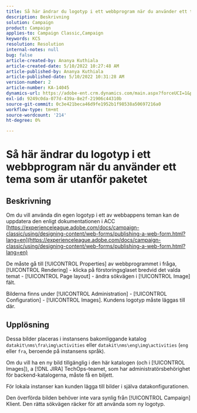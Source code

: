 ```yaml
---
title: Så här ändrar du logotyp i ett webbprogram när du använder ett tema som är utanför paketet
description: Beskrivning
solution: Campaign
product: Campaign
applies-to: Campaign Classic,Campaign
keywords: KCS
resolution: Resolution
internal-notes: null
bug: false
article-created-by: Ananya Kuthiala
article-created-date: 5/10/2022 10:27:48 AM
article-published-by: Ananya Kuthiala
article-published-date: 5/10/2022 10:31:28 AM
version-number: 2
article-number: KA-14045
dynamics-url: https://adobe-ent.crm.dynamics.com/main.aspx?forceUCI=1&pagetype=entityrecord&etn=knowledgearticle&id=bae753d3-4bd0-ec11-a7b5-0022480a8e40
exl-id: 9249c0da-077d-439a-8e2f-21906c44310b
source-git-commit: 0c3e421beca46d9fe1952b1f98538a50697216a0
workflow-type: tm+mt
source-wordcount: '214'
ht-degree: 0%

---
```


# Så här ändrar du logotyp i ett webbprogram när du använder ett tema som är utanför paketet

## Beskrivning


Om du vill använda din egen logotyp i ett av webbappens teman kan de uppdatera den enligt dokumentationen i ACC [https://experienceleague.adobe.com/docs/campaign-classic/using/designing-content/web-forms/publishing-a-web-form.html?lang=en](https://experienceleague.adobe.com/docs/campaign-classic/using/designing-content/web-forms/publishing-a-web-form.html?lang=en)

De måste gå till [!UICONTROL Properties] av webbprogrammet i fråga, [!UICONTROL Rendering] - klicka på förstoringsglaset bredvid det valda temat - [!UICONTROL Page layout] - ändra sökvägen i [!UICONTROL Image] fält.

Bilderna finns under [!UICONTROL Administration] - [!UICONTROL Configuration] - [!UICONTROL Images]. Kundens logotyp måste läggas till där.


## Upplösning


Dessa bilder placeras i instansens bakomliggande katalog `datakit\nms\fra\img\activities` eller `datakit\nms\eng\img\activities` (`eng` eller `fra`, beroende på instansens språk).

Om du vill ha en ny bild tillgänglig i den här katalogen (och i [!UICONTROL Images]), a [!DNL JIRA] TechOps-teamet, som har administratörsbehörighet för backend-katalogerna, måste få en biljett.

För lokala instanser kan kunden lägga till bilder i själva datakonfigurationen.

Den överförda bilden behöver inte vara synlig från [!UICONTROL Campaign] Klient. Den rätta sökvägen räcker för att använda som ny logotyp.
